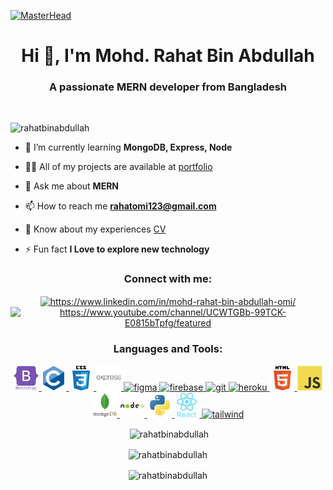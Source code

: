 [![MasterHead](https://i.ibb.co/0KQvp6H/MERN-stack.png)](https://rishavchanda.io/)
<h1 align="center">Hi 👋, I'm Mohd. Rahat Bin Abdullah</h1>
<h3 align="center">A passionate MERN developer from Bangladesh</h3>
<!-- <img align="right" alt="Coding" width="400" src=""> -->
<br/>

 <p align="left"> <img src="https://komarev.com/ghpvc/?username=rahat-bin-abdullah-omi&label=Profile%20views&color=0e75b6&style=flat" alt="rahatbinabdullah" /> </p> 

- 🌱 I’m currently learning **MongoDB, Express, Node**

- 👨‍💻 All of my projects are available at [portfolio](https://portfolio-f7749.web.app/)

- 💬 Ask me about **MERN**

- 📫 How to reach me **rahatomi123@gmail.com**

- 📄 Know about my experiences [CV]()

- ⚡ Fun fact **I Love to explore new technology**

<h3 align="middle">Connect with me:</h3>
<p align="middle">
<a href="https://www.linkedin.com/in/mohd-rahat-bin-abdullah-omi/" target="blank"><img align="center" src="https://raw.githubusercontent.com/rahuldkjain/github-profile-readme-generator/master/src/images/icons/Social/linked-in-alt.svg" alt="https://www.linkedin.com/in/mohd-rahat-bin-abdullah-omi/" height="30" width="40" /></a>
<!-- <a href="https://www.facebook.com/rahat.binabdullahomi/" target="blank"><img align="center" src="https://raw.githubusercontent.com/rahuldkjain/github-profile-readme-generator/master/src/images/icons/Social/facebook.svg" alt="https://www.facebook.com/rahat.binabdullahomi/" height="30" width="40" /></a> -->
<a href="https://www.youtube.com/channel/UCWTGBb-99TCK-E0815bTpfg/featured" target="blank"><img align="center" src="https://raw.githubusercontent.com/rahuldkjain/github-profile-readme-generator/master/src/images/icons/Social/youtube.svg" alt="https://www.youtube.com/channel/UCWTGBb-99TCK-E0815bTpfg/featured" height="30" width="40" /></a>
</p>

<h3 align="middle">Languages and Tools:</h3>
<p align="middle"> <a href="https://getbootstrap.com" target="_blank" rel="noreferrer"> <img src="https://raw.githubusercontent.com/devicons/devicon/master/icons/bootstrap/bootstrap-plain-wordmark.svg" alt="bootstrap" width="40" height="40"/> </a> <a href="https://www.cprogramming.com/" target="_blank" rel="noreferrer"> <img src="https://raw.githubusercontent.com/devicons/devicon/master/icons/c/c-original.svg" alt="c" width="40" height="40"/> </a> <a href="https://www.w3schools.com/css/" target="_blank" rel="noreferrer"> <img src="https://raw.githubusercontent.com/devicons/devicon/master/icons/css3/css3-original-wordmark.svg" alt="css3" width="40" height="40"/> </a> <a href="https://expressjs.com" target="_blank" rel="noreferrer"> <img src="https://raw.githubusercontent.com/devicons/devicon/master/icons/express/express-original-wordmark.svg" alt="express" width="40" height="40"/> </a> <a href="https://www.figma.com/" target="_blank" rel="noreferrer"> <img src="https://www.vectorlogo.zone/logos/figma/figma-icon.svg" alt="figma" width="40" height="40"/> </a> <a href="https://firebase.google.com/" target="_blank" rel="noreferrer"> <img src="https://www.vectorlogo.zone/logos/firebase/firebase-icon.svg" alt="firebase" width="40" height="40"/> </a> <a href="https://git-scm.com/" target="_blank" rel="noreferrer"> <img src="https://www.vectorlogo.zone/logos/git-scm/git-scm-icon.svg" alt="git" width="40" height="40"/> </a> <a href="https://heroku.com" target="_blank" rel="noreferrer"> <img src="https://www.vectorlogo.zone/logos/heroku/heroku-icon.svg" alt="heroku" width="40" height="40"/> </a> <a href="https://www.w3.org/html/" target="_blank" rel="noreferrer"> <img src="https://raw.githubusercontent.com/devicons/devicon/master/icons/html5/html5-original-wordmark.svg" alt="html5" width="40" height="40"/> </a> <a href="https://developer.mozilla.org/en-US/docs/Web/JavaScript" target="_blank" rel="noreferrer"> <img src="https://raw.githubusercontent.com/devicons/devicon/master/icons/javascript/javascript-original.svg" alt="javascript" width="40" height="40"/> </a> <a href="https://www.mongodb.com/" target="_blank" rel="noreferrer"> <img src="https://raw.githubusercontent.com/devicons/devicon/master/icons/mongodb/mongodb-original-wordmark.svg" alt="mongodb" width="40" height="40"/> </a> <a href="https://nodejs.org" target="_blank" rel="noreferrer"> <img src="https://raw.githubusercontent.com/devicons/devicon/master/icons/nodejs/nodejs-original-wordmark.svg" alt="nodejs" width="40" height="40"/> </a> <a href="https://www.python.org" target="_blank" rel="noreferrer"> <img src="https://raw.githubusercontent.com/devicons/devicon/master/icons/python/python-original.svg" alt="python" width="40" height="40"/> </a> <a href="https://reactjs.org/" target="_blank" rel="noreferrer"> <img src="https://raw.githubusercontent.com/devicons/devicon/master/icons/react/react-original-wordmark.svg" alt="react" width="40" height="40"/> </a> <a href="https://tailwindcss.com/" target="_blank" rel="noreferrer"> <img src="https://www.vectorlogo.zone/logos/tailwindcss/tailwindcss-icon.svg" alt="tailwind" width="40" height="40"/> </a> </p>

<p align="center">&nbsp;<img align="center" src="https://github-readme-stats.vercel.app/api?username=rahat-bin-abdullah-omi&show_icons=true&locale=en&theme=radical" alt="rahatbinabdullah" /></p>

<p align="center"><img align="center" src="https://github-readme-streak-stats.herokuapp.com/?user=rahat-bin-abdullah-omi&theme=radical" alt="rahatbinabdullah" /></p>

<p align="center"><img align="center" src="https://github-readme-stats.vercel.app/api/top-langs?username=rahat-bin-abdullah-omi&show_icons=true&locale=en&layout=compact&theme=radical" alt="rahatbinabdullah" /></p>
